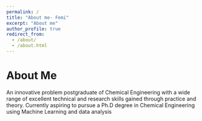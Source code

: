 ```yaml
---
permalink: /
title: "About me- Femi"
excerpt: "About me"
author_profile: true
redirect_from: 
  - /about/
  - /about.html
---
```



About Me
======
An innovative problem postgraduate of Chemical Engineering with a wide range of excellent technical and research skills gained through practice and theory. Currently aspiring to pursue a Ph.D degree in Chemical Engineering using Machine Learning and data analysis 
